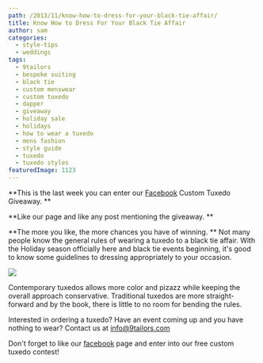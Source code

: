 ```yaml
---
path: /2013/11/know-how-to-dress-for-your-black-tie-affair/
title: Know How to Dress For Your Black Tie Affair
author: sam
categories: 
  - style-tips
  - weddings
tags: 
  - 9tailors
  - bespoke suiting
  - black tie
  - custom menswear
  - custom tuxedo
  - dapper
  - giveaway
  - holiday sale
  - holidays
  - how to wear a tuxedo
  - mens fashion
  - style guide
  - tuxedo
  - tuxedo styles
featuredImage: 1123
---
```

**This is the last week you can enter our [Facebook](http://www.blogger.com/) Custom Tuxedo Giveaway. **

**Like our page and like any post mentioning the giveaway. **

**The more you like, the more chances you have of winning. ** Not many people know the general rules of wearing a tuxedo to a black tie affair. With the Holiday season officially here and black tie events beginning, it's good to know some guidelines to dressing appropriately to your occasion.

[![](http://4.bp.blogspot.com/-gh6_kEwCCJU/UpTkl3nB9-I/AAAAAAAAALo/ZJZ98fmPQv0/s1600/Blog-Tuxedo+Rules.jpg)](http://4.bp.blogspot.com/-gh6_kEwCCJU/UpTkl3nB9-I/AAAAAAAAALo/ZJZ98fmPQv0/s1600/Blog-Tuxedo+Rules.jpg)

Contemporary tuxedos allows more color and pizazz while keeping the overall approach conservative. Traditional tuxedos are more straight-forward and by the book, there is little to no room for bending the rules.

Interested in ordering a tuxedo? Have an event coming up and you have nothing to wear? Contact us at info@9tailors.com

Don't forget to like our [facebook](http://www.facebook.com/9tailors) page and enter into our free custom tuxedo contest!
